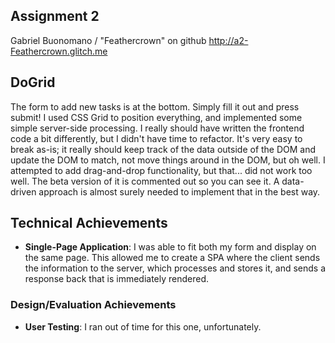 Assignment 2
---

Gabriel Buonomano / "Feathercrown" on github
http://a2-Feathercrown.glitch.me

## DoGrid
The form to add new tasks is at the bottom. Simply fill it out and press submit!
I used CSS Grid to position everything, and implemented some simple server-side processing.
I really should have written the frontend code a bit differently, but I didn't have time to refactor. It's very easy to break as-is; it really should keep track of the data outside of the DOM and update the DOM to match, not move things around in the DOM, but oh well.
I attempted to add drag-and-drop functionality, but that... did not work too well. The beta version of it is commented out so you can see it. A data-driven approach is almost surely needed to implement that in the best way.

## Technical Achievements
- **Single-Page Application**: I was able to fit both my form and display on the same page. This allowed me to create a SPA where the client sends the information to the server, which processes and stores it, and sends a response back that is immediately rendered.

### Design/Evaluation Achievements
- **User Testing**: I ran out of time for this one, unfortunately.
